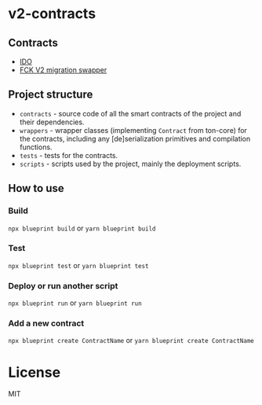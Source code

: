 # v2-contracts

## Contracts
-   [IDO](https://github.com/fck-foundation/v2-contracts/blob/main/docs/IDO.md)
-   [FCK V2 migration swapper](https://github.com/fck-foundation/v2-contracts/blob/main/docs/swap_to_v2.md)

## Project structure

-   `contracts` - source code of all the smart contracts of the project and their dependencies.
-   `wrappers` - wrapper classes (implementing `Contract` from ton-core) for the contracts, including any [de]serialization primitives and compilation functions.
-   `tests` - tests for the contracts.
-   `scripts` - scripts used by the project, mainly the deployment scripts.

## How to use

### Build

`npx blueprint build` or `yarn blueprint build`

### Test

`npx blueprint test` or `yarn blueprint test`

### Deploy or run another script

`npx blueprint run` or `yarn blueprint run`

### Add a new contract

`npx blueprint create ContractName` or `yarn blueprint create ContractName`

# License
MIT
